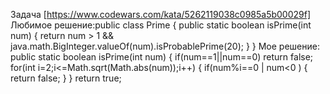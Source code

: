 Задача [https://www.codewars.com/kata/5262119038c0985a5b00029f]
Любимое решение:public class Prime {
  public static boolean isPrime(int num) {
    return num > 1 && java.math.BigInteger.valueOf(num).isProbablePrime(20);
  }
}
Мое решение:
 public static boolean isPrime(int num) {
        if(num==1||num==0) return false;
        for(int i=2;i<=Math.sqrt(Math.abs(num));i++)
        {
            if(num%i==0 | num<0 )
            {
                return false;
            }
        }
        return true;
